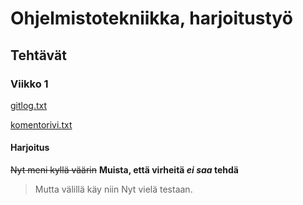 # Ohjelmistotekniikka, harjoitustyö
## Tehtävät
### Viikko 1
[gitlog.txt](https://github.com/ellenra/ot-harjoitustyo/blob/master/laskarit/viikko1/gitlog.txt)

[komentorivi.txt](https://github.com/ellenra/ot-harjoitustyo/blob/master/laskarit/viikko1/komentorivi.txt)



#### Harjoitus

~~Nyt meni kyllä väärin~~
**Muista, että virheitä _ei saa_ tehdä**
> Mutta välillä käy niin
Nyt vielä testaan.
